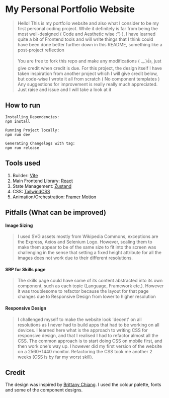 # My Personal Portfolio Website


> Hello! This is my portfolio website and also what I consider to be my first personal coding project. While it definitely is far from being the most well-designed ( Code and Aesthetic wise :") ), I have learned quite a bit of Frontend tools and will write things that I think could have been done better further down in this README, something like a post-project reflection <br><br>
> You are free to fork this repo and make any modifications ( ._.):+1:, just give credit when credit is due. For this project, the design itself I have taken inspiration from another project which I will give credit below, but code-wise I wrote it all from scratch ( No component templates )
> Any suggestions for improvement is really really much appreciated. Just raise and issue and I will take a look at it

## How to run 
```
Installing Dependencies: 
npm install

Running Project locally: 
npm run dev 

Generating Changelogs with tag: 
npm run release
```
## Tools used
1. Builder: [Vite](https://vitejs.dev/)
2. Main Frontend Library: [React](https://beta.reactjs.org/)
3. State Management: [Zustand](https://zustand-demo.pmnd.rs/)
4. CSS: [TailwindCSS](https://tailwindcss.com/)
5. Animation/Orchestration: [Framer Motion](https://www.framer.com/motion/)

## Pitfalls (What can be improved)
#### Image Sizing
> I used SVG assets mostly from Wikipedia Commons, exceptions are the Express, Axios and Selenium Logo. However, scaling them to make them appear to be of the same size to fit into the screen was challenging in the sense that setting a fixed height attribute for all the images does not work due to their different resolutions. 
#### SRP for Skills page
> The skills page could have some of its content abstracted into its own component, such as each topic (Language, Framework etc.). However it was troublesome to refactor because the layout for that page changes due to Responsive Design from lower to higher resolution
#### Responsive Design
> I challenged myself to make the website look 'decent' on all resolutions as I never had to build apps that had to be working on all devices. I learned here what is the approach to writing CSS for responsive design, and that I realised I had to refactor almost all the CSS. The common approach is to start doing CSS on mobile first, and then work one's way up. I however did my first version of the website on a 2560*1440 monitor. Refactoring the CSS took me another 2 weeks (CSS is by far my worst skill).

## Credit
The design was inspired by [Brittany Chiang](https://brittanychiang.com/). I used the colour palette, fonts and some of the component designs.
